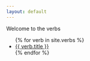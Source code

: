 ```yaml
---
layout: default
---
```

Welcome to the verbs

<ul>
  {% for verb in site.verbs %}
    <li>
      <a href="{{ verb.url }}">{{ verb.title }}</a> 
    </li>
  {% endfor %}
</ul>